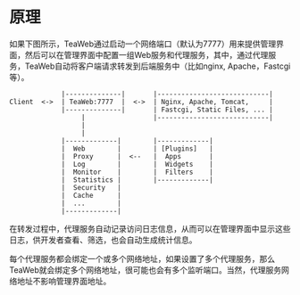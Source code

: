 # 原理
如果下图所示，TeaWeb通过启动一个网络端口（默认为7777）用来提供管理界面，然后可以在管理界面中配置一组Web服务和代理服务，其中，通过代理服务，TeaWeb自动将客户端请求转发到后端服务中（比如nginx, Apache，Fastcgi等）。
~~~
             |--------------|       |----------------------------| 
Client  <->  | TeaWeb:7777  |  <->  | Nginx, Apache, Tomcat,     |
             |--------------|       | Fastcgi, Static Files, ... |
                  |                 |----------------------------|
                  |
                  |
             |-------------|        |-------------|
             |  Web        |        | [Plugins]   | 
             |  Proxy      |  <--   |  Apps       |
             |  Log        |        |  Widgets    |
             |  Monitor    |        |  Filters    |
             |  Statistics |        |-------------|
             |  Security   |
             |  Cache      |
             |  ...        |
             |-------------|
~~~

在转发过程中，代理服务自动记录访问日志信息，从而可以在管理界面中显示这些日志，供开发者查看、筛选，也会自动生成统计信息。

每个代理服务都会绑定一个或多个网络地址，如果设置了多个代理服务，那么TeaWeb就会绑定多个网络地址，很可能也会有多个监听端口。当然，代理服务网络地址不影响管理界面地址。

